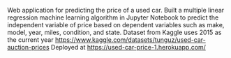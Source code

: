 Web application for predicting the price of a used car. Built a multiple linear regression machine learning algorithm in Jupyter Notebook to predict the independent variable of price based on dependent variables such as make, model, year, miles, condition, and state. Dataset from Kaggle uses 2015 as the current year https://www.kaggle.com/datasets/tunguz/used-car-auction-prices
Deployed at  https://used-car-price-1.herokuapp.com/
